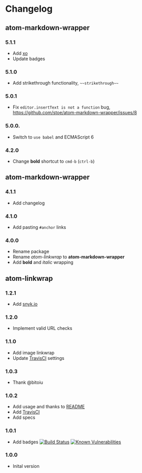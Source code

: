 # Changelog

## atom-markdown-wrapper

### 5.1.1
- Add [xo](https://github.com/sindresorhus/xo)
- Update badges

### 5.1.0
- Add strikethrough functionality, `~~strikethrough~~`

### 5.0.1
- Fix `editor.insertText is not a function` bug, https://github.com/stoe/atom-markdown-wrapper/issues/8

### 5.0.0.
- Switch to `use babel` and ECMAScript 6

### 4.2.0
- Change **bold** shortcut to `cmd-b` (`ctrl-b`)

## atom-markdown-wrapper

### 4.1.1
- Add changelog

### 4.1.0
- Add pasting `#anchor` links

### 4.0.0
- Rename package
- Rename _atom-linkwrap_ to **atom-markdown-wrapper**
- Add **bold** and _italic_ wrapping


## atom-linkwrap

### 1.2.1
- Add [snyk.io](https://snyk.io)

### 1.2.0
- Implement valid URL checks

### 1.1.0
- Add image linkwrap
- Update [TravisCI](https://travis-ci.org/) settings

### 1.0.3
- Thank @bitoiu

### 1.0.2
- Add usage and thanks to [README](./README.md)
- Add [TravisCI](https://travis-ci.org/)
- Add specs

### 1.0.1
- Add badges [![Build Status](https://travis-ci.org/stoe/atom-markdown-wrapper.svg?branch=master)](https://travis-ci.org/stoe/atom-markdown-wrapper) [![Known Vulnerabilities](https://snyk.io/test/github/stoe/atom-markdown-wrapper/baeed3d4bc71137dcb28bdf0cca4a9f781cf8d6c/badge.svg)](https://snyk.io/test/github/stoe/atom-markdown-wrapper/baeed3d4bc71137dcb28bdf0cca4a9f781cf8d6c)

### 1.0.0
- Inital version
